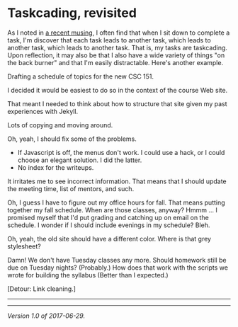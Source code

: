 Taskcading, revisited
=====================

As I noted in [a recent musing](taskcading-2017-06-26), I often find that
when I sit down to complete a task, I'm discover that each task leads
to another task, which leads to another task, which leads to another task.
That is, my tasks are taskcading.  Upon reflection, it may also be that
I also have a wide variety of things "on the back burner" and that I'm
easily distractable.  Here's another example.

Drafting a schedule of topics for the new CSC 151.

I decided it would be easiest to do so in the context of the course
Web site.

That meant I needed to think about how to structure that site given
my past experiences with Jekyll.

Lots of copying and moving around.

Oh, yeah, I should fix some of the problems.  

* If Javascript is off, the menus don't work.  I could use a hack, or
  I could choose an elegant solution.  I did the latter.
* No index for the writeups.

It irritates me to see incorrect information.  That means that I should
update the meeting time, list of mentors, and such.  

Oh, I guess I have to figure out my office hours for fall.  That means
putting together my fall schedule.  When are those classes, anyway?
Hmmm ... I promised myself that I'd put grading and catching up on
email on the schedule.  I wonder if I should include evenings in my
schedule?  Bleh.

Oh, yeah, the old site should have a different color.  Where is that
grey stylesheet?

Damn!  We don't have Tuesday classes any more.  Should homework still
be due on Tuesday nights?  (Probably.)  How does that work with the
scripts we wrote for building the syllabus (Better than I expected.)

[Detour: Link cleaning.]


---

---

*Version 1.0 of 2017-06-29.*
